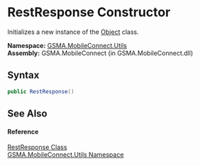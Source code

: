 RestResponse Constructor
========================
Initializes a new instance of the [Object][1] class.

**Namespace:** [GSMA.MobileConnect.Utils][2]  
**Assembly:** GSMA.MobileConnect (in GSMA.MobileConnect.dll)

Syntax
------

```csharp
public RestResponse()
```


See Also
--------

#### Reference
[RestResponse Class][3]  
[GSMA.MobileConnect.Utils Namespace][2]  

[1]: http://msdn.microsoft.com/en-us/library/e5kfa45b
[2]: ../README.md
[3]: README.md
[4]: ../../_icons/Help.png